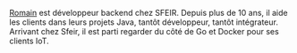 [Romain](https://twitter.com/rlespinasse) est développeur backend chez SFEIR. Depuis plus de 10 ans, il aide les clients dans leurs projets Java, tantôt développeur, tantôt intégrateur.
Arrivant chez Sfeir, il est parti regarder du côté de Go et Docker pour ses clients IoT.
